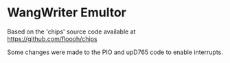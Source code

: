 # WangWriter Emultor

Based on the 'chips' source code available at https://github.com/floooh/chips

Some changes were made to the PIO and upD765 code to enable interrupts.